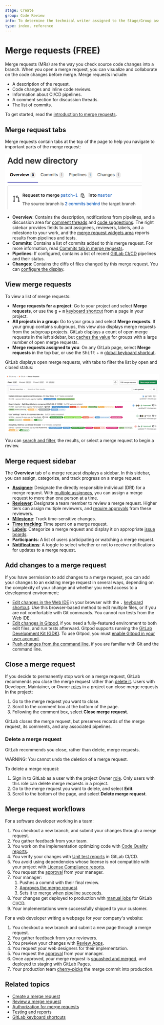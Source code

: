 ```yaml
---
stage: Create
group: Code Review
info: To determine the technical writer assigned to the Stage/Group associated with this page, see https://about.gitlab.com/handbook/engineering/ux/technical-writing/#assignments
type: index, reference
---
```


# Merge requests **(FREE)**

Merge requests (MRs) are the way you check source code changes into a branch.
When you open a merge request, you can visualize and collaborate on the code changes before merge.
Merge requests include:

- A description of the request.
- Code changes and inline code reviews.
- Information about CI/CD pipelines.
- A comment section for discussion threads.
- The list of commits.

To get started, read the [introduction to merge requests](getting_started.md).

## Merge request tabs

Merge requests contain tabs at the top of the page to help you navigate to
important parts of the merge request:

![Merge request tab positions](img/merge_request_tab_position_v13_11.png)

- **Overview**: Contains the description, notifications from pipelines, and a
  discussion area for [comment threads](../../discussions/index.md#resolve-a-thread)
  and [code suggestions](reviews/suggestions.md). The right sidebar provides fields
  to add assignees, reviewers, labels, and a milestone to your work, and the
  [merge request widgets area](widgets.md) reports results from pipelines and tests.
- **Commits**: Contains a list of commits added to this merge request. For more
  information, read [Commits tab in merge requests](commits.md).
- **Pipelines**: If configured, contains a list of recent [GitLab CI/CD](../../../ci/index.md)
  pipelines and their status.
- **Changes**: Contains the diffs of files changed by this merge request. You can
  [configure the display](changes.md).

## View merge requests

To view a list of merge requests:

- **Merge requests for a project**: Go to your project and select **Merge requests**, or use
  the <kbd>g</kbd> + <kbd>m</kbd> [keyboard shortcut](../../shortcuts.md) from a page in your project.
- **All projects in a group**: Go to your group and select **Merge requests**.
  If your group contains subgroups, this view also displays merge requests from the subgroup projects.
  GitLab displays a count of open merge requests in the left sidebar, but
  [caches the value](reviews/index.md#cached-merge-request-count) for groups with a large number of
  open merge requests.
- **Merge requests assigned to you**: On any GitLab page, select **Merge requests**
  in the top bar, or use the <kbd>Shift</kbd> + <kbd>m</kbd>
  [global keyboard shortcut](../../shortcuts.md).

GitLab displays open merge requests, with tabs to filter the list by open and closed status:

![Project merge requests list view](img/project_merge_requests_list_view_v13_5.png)

You can [search and filter](../../search/index.md#filter-issue-and-merge-request-lists),
the results, or select a merge request to begin a review.

## Merge request sidebar

The **Overview** tab of a merge request displays a sidebar. In this sidebar, you
can assign, categorize, and track progress on a merge request:

- [**Assignee**](getting_started.md#assignee): Designate the directly responsible
  individual (DRI) for a merge request. With
  [multiple assignees](getting_started.md#multiple-assignees), you can assign a
  merge request to more than one person at a time.
- [**Reviewer**](reviews/index.md): Designate a team member to review a merge request.
  Higher tiers can assign multiple reviewers, and [require approvals](approvals/index.md)
  from these reviewers.
- [**Milestone**](../milestones/index.md): Track time-sensitive changes.
- [**Time tracking**](../time_tracking.md): Time spent on a merge request.
- [**Labels**](../labels.md): Categorize a merge request and display it on
  appropriate [issue boards](../issue_board.md).
- **Participants**: A list of users participating or watching a merge request.
- [**Notifications**](../../profile/notifications.md): A toggle to select whether
  or not to receive notifications for updates to a merge request.

## Add changes to a merge request

If you have permission to add changes to a merge request, you can add your changes
to an existing merge request in several ways, depending on the complexity of your
change and whether you need access to a development environment:

- [Edit changes in the Web IDE](../web_ide/index.md) in your browser with the
  <kbd>.</kbd> [keyboard shortcut](../../shortcuts.md). Use this
  browser-based method to edit multiple files, or if you are not comfortable with Git commands.
  You cannot run tests from the Web IDE.
- [Edit changes in Gitpod](../../../integration/gitpod.md#launch-gitpod-in-gitlab), if you
  need a fully-featured environment to both edit files, and run tests afterward. Gitpod
  supports running the [GitLab Development Kit (GDK)](https://gitlab.com/gitlab-org/gitlab-development-kit).
  To use Gitpod, you must [enable Gitpod in your user account](../../../integration/gitpod.md#enable-gitpod-in-your-user-settings).
- [Push changes from the command line](../../../gitlab-basics/start-using-git.md), if you are
  familiar with Git and the command line.

## Close a merge request

If you decide to permanently stop work on a merge request,
GitLab recommends you close the merge request rather than
[delete it](#delete-a-merge-request). Users with
Developer, Maintainer, or Owner [roles](../../permissions.md) in a project
can close merge requests in the project:

1. Go to the merge request you want to close.
1. Scroll to the comment box at the bottom of the page.
1. Following the comment box, select **Close merge request**.

GitLab closes the merge request, but preserves records of the merge request,
its comments, and any associated pipelines.

### Delete a merge request

GitLab recommends you close, rather than delete, merge requests.

WARNING:
You cannot undo the deletion of a merge request.

To delete a merge request:

1. Sign in to GitLab as a user with the project Owner [role](../../permissions.md).
   Only users with this role can delete merge requests in a project.
1. Go to the merge request you want to delete, and select **Edit**.
1. Scroll to the bottom of the page, and select **Delete merge request**.

## Merge request workflows

For a software developer working in a team:

1. You checkout a new branch, and submit your changes through a merge request.
1. You gather feedback from your team.
1. You work on the implementation optimizing code with [Code Quality reports](code_quality.md).
1. You verify your changes with [Unit test reports](../../../ci/unit_test_reports.md) in GitLab CI/CD.
1. You avoid using dependencies whose license is not compatible with your project with [License Compliance reports](../../compliance/license_compliance/index.md).
1. You request the [approval](approvals/index.md) from your manager.
1. Your manager:
   1. Pushes a commit with their final review.
   1. [Approves the merge request](approvals/index.md).
   1. Sets it to [merge when pipeline succeeds](merge_when_pipeline_succeeds.md).
1. Your changes get deployed to production with [manual jobs](../../../ci/jobs/job_control.md#create-a-job-that-must-be-run-manually) for GitLab CI/CD.
1. Your implementations were successfully shipped to your customer.

For a web developer writing a webpage for your company's website:

1. You checkout a new branch and submit a new page through a merge request.
1. You gather feedback from your reviewers.
1. You preview your changes with [Review Apps](../../../ci/review_apps/index.md).
1. You request your web designers for their implementation.
1. You request the [approval](approvals/index.md) from your manager.
1. Once approved, your merge request is [squashed and merged](squash_and_merge.md), and [deployed to staging with GitLab Pages](https://about.gitlab.com/blog/2021/02/05/ci-deployment-and-environments/).
1. Your production team [cherry-picks](cherry_pick_changes.md) the merge commit into production.

## Related topics

- [Create a merge request](creating_merge_requests.md)
- [Review a merge request](reviews/index.md)
- [Authorization for merge requests](authorization_for_merge_requests.md)
- [Testing and reports](testing_and_reports_in_merge_requests.md)
- [GitLab keyboard shortcuts](../../shortcuts.md)
